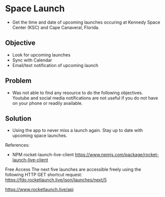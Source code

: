 # Space Launch 
- Get the time and date of upcoming launches occuring at Kennedy Space Center (KSC) and Cape Canaveral, Florida. 

## Objective
- Look for upcoming launches
- Sync with Calendar 
- Email/text notification of upcoming launch
  
## Problem
- Was not able to find any resource to do the following objectives. Youtube and social media notifications are not useful if you do not have on your phone or readily available.

## Solution 
- Using the app to never miss a launch again. Stay up to date with upcoming space launches.


References: 

- NPM rocket-launch-live-client
https://www.npmjs.com/package/rocket-launch-live-client

Free Access
The next five launches are accessible freely using the following HTTP GET shortcut request:
https://fdo.rocketlaunch.live/json/launches/next/5

https://www.rocketlaunch.live/api